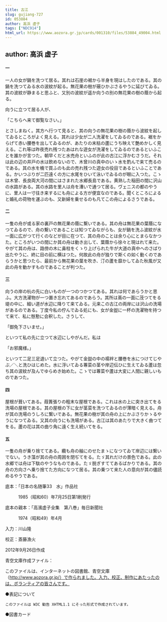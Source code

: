 ```yaml
---
title: 古江
slug: gujiang-727
id: 053884
author: 高浜 虚子
tags: ["NDC914"]
html_url: https://www.aozora.gr.jp/cards/001310/files/53884_49004.html
---
```


## author: 高浜 虚子

#### 一




一人の女が鍋を洗つて居る。其れは石崖の裾から半身を現はしたのである。其の鍋を洗つてゐる水の波紋が起る。無花果の樹が蔽ひかぶさるやうに延びてゐる。其の波紋が静まると思ふと、又別の波紋が遥か向うの別の無花果の樹の蔭から起る。

向うに立つて居る人が、

「こちらへ来て御覧なさい。」

とさしまねく。其方へ行つて見ると、其の向うの無花果の樹の蔭から波紋を起してゐるところがよく見える。其れは少女が二人洗濯をしてゐるのである。裾をからげて赤い腰巻を出してゐるのが、あたりの末枯の蘆にうち映えて艶めかしく見える。これ等は昨夜売れ残つたあはれな遊女が洗濯をしてゐるのであるといふことを誰かが言つた。朝早くだと水売舟といふのが此の古江に浮かむさうだ。それは此の辺の井戸の水は飲めないので、木曾川の真中のいゝ水を酌んで来て売るのである。其の水を桶で買ふのも此の売れ残つた遊女の役目であるといふことである。かいつぶりが二匹遠くの方に水尾をひいて泳いでゐるのが眼に入つた。こゝは木曾、長良両大河の間にはさまれた水郷長島である。黄熟した稲田の間に沢山の水路がある。其の水路を里人は舟を漕いで通つて居る。ヴェニスの都のやうに、里人は一寸往き来するにも舟による方が便宜なのである。聞くところによると婚礼の荷物を運ぶのも、又新婦を乗せるのも凡てこの舟によるさうである。



#### 二




一隻の舟が或る家の裏戸の無花果の蔭に繋いである。其の舟は無花果の葉蔭になつてゐるので、舟の繋いであることは知つてゐながらも、女が鍋を洗ふ波紋が水一面に広がつて行くのなどが目に在つて、其の舟のことは余り心にとまらなかつた。ところがいつの間にか其の舟は動き出して、葉蔭から徐々と現はれて来た。やがて其の舟は、路傍の木に鼻柱をくゝり上げられた牛が大道の真中へのさばり出たやうに、終に目の前に横はつた。何故此の舟が独りで斯くの如く動くのであらうかと思つたら、最前から無花果の葉を吹き、汀の蘆を靡かしてゐた秋風が又此の舟を動かすものであることが判つた。



#### 三




向うの岸の杭の先に白いものが一つのつかつてある。其れは何であらうかと思ふ。大方洗濯物が一つ置き忘れてあるのであらう。其所は蔦の一面に茂つてをる堤の中に、細い道が水辺に降りて来てゐる。元来この古江の両岸には沢山の洗場があるのである。丁度今私の佇んでゐる処にも、女が金盥に一杯の洗濯物を持つて来て、私に慇懃に会釈した。さうして、

「御免下さいませ。」

といつて私の先に立つて水辺にしやがんだ。私は

「お邪魔様。」

といつて二足三足退いて立つた。やがて金盥の中の襦袢と腰巻を水につけてじやぶ／＼と洗ひはじめた。水に浮いてゐる蓴菜の茎や岸辺伝ひに生えてゐる蘆は忽ち其の波紋が及んでゆらめき始めた。こゝでは蓴菜や蘆は大変に人間に親しいものであつた。



#### 四




屋根が葺いてある。葭簀張りの粗末な屋根である。これは水の上に突き出てをる洗場の屋根である。其の屋根の下に女が茎菜を洗つてゐるのが薄暗く見える。舟が其の洗場のうしろに繋いである。無花果の樹が其の舟の上にかぶさりかゝるやうになつてゐる。又其の向うにも洗場がある。古江は其のあたりで大きく曲つてをる。蘆の花は其の曲り角に遠く生え続いてをる。



#### 五




一隻の舟が乗り捨ててある。纜も舟の舳にのせたまゝになつてゐて岸辺には繋いでない。うき藻が其の舟の周囲を閉ぢてをる。たゞ其れだけの景色である。此の水郷では舟は下駄のやうなものである。たゞ脱ぎすててあるばかりである。其の舟の方向さへ乗り捨てた方向になつて居る。其の乗つて来た人の意向が其の儘読めるやうである。













底本：「日本の名随筆33　水」作品社

　　　1985（昭和60）年7月25日第1刷発行

底本の親本：「高濱虚子全集　第八巻」毎日新聞社

　　　1974（昭和49）年4月

入力：川山隆

校正：斎藤漁火

2012年9月26日作成

青空文庫作成ファイル：

このファイルは、インターネットの図書館、青空文庫（http://www.aozora.gr.jp/）で作られました。入力、校正、制作にあたったのは、ボランティアの皆さんです。











●表記について


	このファイルは W3C 勧告 XHTML1.1 にそった形式で作成されています。







●図書カード
